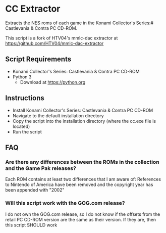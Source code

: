 # CC Extractor
Extracts the NES roms of each game in the Konami Collector's Series:# Castlevania & Contra PC CD-ROM.

This script is a fork of HTV04's mmlc-dac extractor at https://github.com/HTV04/mmlc-dac-extractor

## Script Requirements
* Konami Collector's Series: Castlevania & Contra PC CD-ROM
* Python 3
  * Download at https://python.org
 
## Instructions
* Install Konami Collector's Series: Castlevania & Contra PC CD-ROM
* Navigate to the default installation directory
* Copy the script into the installation directory (where the cc.exe file is located)
* Run the script

## FAQ
### Are there any differences between the ROMs in the collection and the Game Pak releases?
Each ROM contains at least two differences that I am aware of: References to Nintendo of America have been removed and the copyright year has been appended with "2002"

### Will this script work with the GOG.com release?
I do not own the GOG.com release, so I do not know if the offsets from the retail PC CD-ROM version are the same as their version. If they are, then this script SHOULD work
